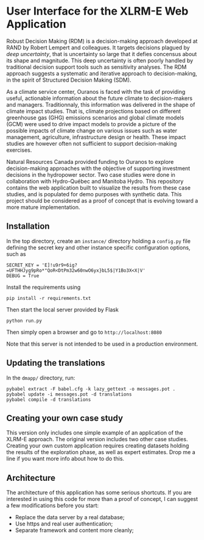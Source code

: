 User Interface for the XLRM-E Web Application
============================================

Robust Decision Making (RDM) is a decision-making approach developed at RAND by Robert Lempert and colleagues. It targets decisions plagued by _deep uncertainty_, that is uncertainty so large that it defies concensus about its shape and magnitude. This deep uncertainty is often poorly handled by traditional decision support tools such as sensitivity analyses. The RDM approach suggests a systematic and iterative approach to decision-making, in the spirit of Structured Decision Making (SDM).

As a climate service center, Ouranos is faced with the task of providing useful, actionable information about the future climate to decision-makers and managers. Traditionnaly, this information was delivered in the shape of climate impact studies. That is, climate projections based on different greenhouse gas (GHG) emissions scenarios and global climate models (GCM) were used to drive impact models to provide a picture of the possible impacts of climate change on various issues such as water management, agriculture, infrastructure design or health. These impact studies are however often not sufficient to support decision-making exercises. 

Natural Resources Canada provided funding to Ouranos to explore decision-making approaches with the objective of supporting investment decisions in the hydropower sector. Two case studies were done in collaboration with Hydro-Québec and Manitoba Hydro. This repository contains the web application built to visualize the results from these case studies, and is populated for demo purposes with synthetic data. This project should be considered as a proof of concept that is evolving toward a more mature implementation. 


Installation
------------
In the top directory, create an `instance/` directory holding a `config.py` file defining the secret key and other instance specific configuration options, such as

    SECRET_KEY = 'E]!u9r9+6ig?=UFTHHJyg9pRo*"QoR<DtPm32w60nwO6yx}bL5$|Y1Bo3X<X|V'
    DEBUG = True
    
Install the requirements using 

    pip install -r requirements.txt

Then start the local server provided by Flask

    python run.py 

Then simply open a browser and go to `http://localhost:8080` 

Note that this server is not intended to be used in a production environment. 


Updating the translations
-------------------------
In the `dmapp/` directory, run:

    pybabel extract -F babel.cfg -k lazy_gettext -o messages.pot .
    pybabel update -i messages.pot -d translations
    pybabel compile -d translations

Creating your own case study
----------------------------
This version only includes one simple example of an application of the 
XLRM-E approach. The original version includes two other case studies. 
Creating your own custom application requires creating datasets holding
the results of the exploration phase, as well as expert estimates. Drop 
me a line if you want more info about how to do this. 


Architecture
------------
The architecture of this application has some serious shortcuts. If you 
are interested in using this code for more than a proof of concept, I 
can suggest a few modifications before you start: 
  
  * Replace the data server by a real database;
  * Use https and real user authentication; 
  * Separate framework and content more cleanly;
  
